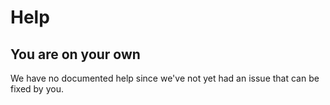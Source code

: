# Help

## You are on your own

We have no documented help since we've not yet had an issue that can be fixed by you.